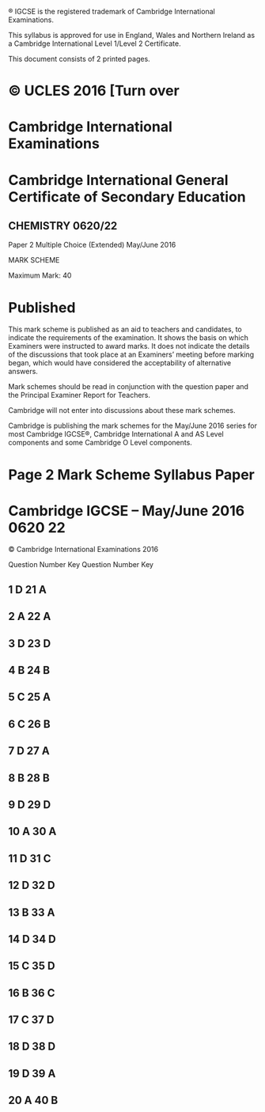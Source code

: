 ® IGCSE is the registered trademark of Cambridge International Examinations. 

 This syllabus is approved for use in England, Wales and Northern Ireland as a Cambridge International Level 1/Level 2 Certificate. 

 This document consists of 2 printed pages. 

# © UCLES 2016 [Turn over 

# Cambridge International Examinations 

# Cambridge International General Certificate of Secondary Education 

## CHEMISTRY 0620/22 

Paper 2 Multiple Choice (Extended) May/June 2016 

MARK SCHEME 

Maximum Mark: 40 

# Published 

This mark scheme is published as an aid to teachers and candidates, to indicate the requirements of the examination. It shows the basis on which Examiners were instructed to award marks. It does not indicate the details of the discussions that took place at an Examiners’ meeting before marking began, which would have considered the acceptability of alternative answers. 

Mark schemes should be read in conjunction with the question paper and the Principal Examiner Report for Teachers. 

Cambridge will not enter into discussions about these mark schemes. 

Cambridge is publishing the mark schemes for the May/June 2016 series for most Cambridge IGCSE®, Cambridge International A and AS Level components and some Cambridge O Level components. 


# Page 2 Mark Scheme Syllabus Paper 

# Cambridge IGCSE – May/June 2016 0620 22 

 © Cambridge International Examinations 2016 

 Question Number Key Question Number Key 

## 1 D 21 A 

## 2 A 22 A 

## 3 D 23 D 

## 4 B 24 B 

## 5 C 25 A 

## 6 C 26 B 

## 7 D 27 A 

## 8 B 28 B 

## 9 D 29 D 

## 10 A 30 A 

## 11 D 31 C 

## 12 D 32 D 

## 13 B 33 A 

## 14 D 34 D 

## 15 C 35 D 

## 16 B 36 C 

## 17 C 37 D 

## 18 D 38 D 

## 19 D 39 A 

## 20 A 40 B 


